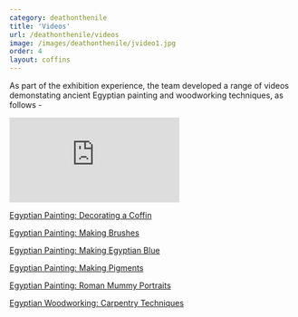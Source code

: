 ```yaml
---
category: deathonthenile
title: 'Videos'
url: /deathonthenile/videos
image: /images/deathonthenile/jvideo1.jpg
order: 4
layout: coffins
---
```


As part of the exhibition experience, the team developed a range of videos demonstating ancient Egyptian painting and woodworking techniques, as follows - 

<div class="card col-sm p-0 m-2">
    <div class="embed-responsive embed-responsive-16by9">
        <iframe src="https://www.youtube.com/watch?v=poUyaK6JaJ8&feature=emb_logo"" frameborder="0"
                            allow="accelerometer; autoplay; encrypted-media; gyroscope; picture-in-picture"
                            allowfullscreen class="embed-responsive-item"></iframe>
    </div>
 </div>

[Egyptian Painting: Decorating a Coffin](https://www.youtube.com/watch?v=poUyaK6JaJ8&feature=emb_logo)

[Egyptian Painting: Making Brushes](https://www.youtube.com/watch?v=CzJHiBswpZs&feature=emb_logo)

[Egyptian Painting: Making Egyptian Blue](https://www.youtube.com/watch?v=yX_VaS0CQFQ&feature=emb_logo)

[Egyptian Painting: Making Pigments](https://www.youtube.com/watch?v=l4N5N5JOUoI&feature=emb_logo)

[Egyptian Painting: Roman Mummy Portraits](https://www.youtube.com/watch?v=5Ko6ZT5Kwx8&feature=emb_logo)

[Egyptian Woodworking: Carpentry Techniques](https://www.youtube.com/watch?v=rETAATzTaZ0&feature=emb_logo)

